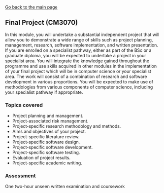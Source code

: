 [Go back to the main page](../../../README.md)

## Final Project (CM3070)

In this module, you will undertake a substantial independent project
that will allow you to demonstrate a wide range of skills such as
project planning, management, research, software implementation, and
written presentation. If you are enrolled on a specialist pathway,
either as part of the BSc or a graduate diploma, you will be expected
to undertake a project in your specialist area. You will integrate
the knowledge gained throughout the programme and use skills acquired
in other modules in the implementation of your final project which
will be in computer science or your specialist area. The work will
consist of a combination of research and software development in various
proportions. You will be expected to make use of methodologies from
various components of computer science, including your specialist
pathway if appropriate.

### Topics covered

- Project planning and management.
- Project-associated risk management.
- Project-specific research methodology and methods.
- Aims and objectives of your project.
- Project-specific literature review.
- Project-specific software design.
- Project-specific software development.
- Project-specific software testing.
- Evaluation of project results.
- Project-specific academic writing.

### Assessment

One two-hour unseen written examination and coursework
